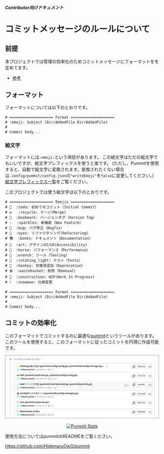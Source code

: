##### Contributor向けドキュメント

# コミットメッセージのルールについて

## 前提

本プロジェクトでは管理の効率化のためコミットメッセージにフォーマットをを定めてます。

- [参考](https://qiita.com/Jung0/items/0a9a7a97a2c17f92d3c5)

## フォーマット

フォーマットについては以下のとおりです。

```
# ==================== Format ====================
# :emoji: Subject (Dir/AddedFile Dir/AddedFile)
#
# Commit body...
```

### 絵文字

フォーマットには`:emoji:`という項目があります。
この絵文字はただの絵文字でもいいですが、絵文字プレフィックスを使うと楽です。
(ただし、Pummitを使用すると、自動で絵文字に変換されます。変換されたくない場合は`.config/pummit/config.json`の`"writeEmoji"`を`false`に変更してください。)
[絵文字プレフィックス一覧](https://gist.github.com/rxaviers/7360908)をご覧ください。

このプロジェクトでは使う絵文字は以下のとおりです。

```
# ==================== Emojis ====================
# 🎉  :tada: 初めてのコミット（Initial Commit）
# ♻️   :recycle: マージ(Merge)
# 🔖  :bookmark: バージョンタグ（Version Tag）
# ✨  :sparkles: 新機能（New Feature）
# 🐛  :bug: バグ修正（Bagfix）
# 👀  :eyes: リファクタリング(Refactoring)
# 📚  :books: ドキュメント（Documentation）
# 🎨  :art: デザインUI/UX(Accessibility)
# 🐎  :horse: パフォーマンス（Performance）
# 🔧  :wrench: ツール（Tooling）
# 🚨  :rotating_light: テスト（Tests）
# 💩  :hankey: 非推奨追加（Deprecation）
# 🗑️  :wastebasket: 削除（Removal）
# 🚧  :construction: WIP(Work In Progress)
# ☃️  :snowman: 仕様変更

# ==================== Format ====================
# :emoji: Subject (Dir/AddedFile Dir/AddedFile)
#
# Commit body...
```

## コミットの効率化

このフォーマットでコミットするのに最適な[pummit](https://github.com/HidemaruOwO/pummit)というツールがあります。
このツールを使用すると、このフォーマットに従ったコミットを円滑に作成可能です。

![Pummit Log](assets/pummit.png)

<div align="center">

[![Pummit Stats](https://socialify.git.ci/HidemaruOwO/pummit/image?description=1&font=Raleway&forks=1&issues=1&language=1&name=1&owner=1&pattern=Brick%20Wall&pulls=1&stargazers=1&theme=Light)](https://github.com/HidemaruOwO/pummit)

</div>

使用方法についてはpummitのREADMEをご覧ください。

https://github.com/HidemaruOwO/pummit
